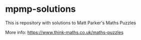 # mpmp-solutions
This is repository with solutions to Matt Parker's Maths Puzzles

More info: https://www.think-maths.co.uk/maths-puzzles
